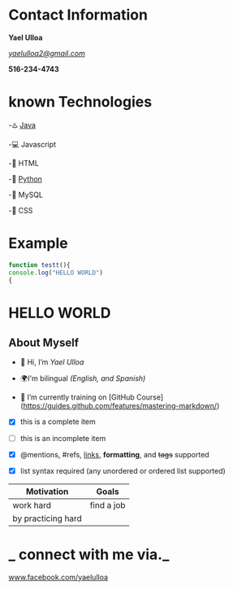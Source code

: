 # Contact Information
**Yael Ulloa**

*yaelulloa2@gmail.com*<br/>

**516-234-4743**

# known Technologies

-:hotsprings: [Java](https://docs.oracle.com/en/java/)

-:computer: Javascript

-:link: HTML

-:snake: [Python](https://docs.python.org/3/)

-:file_folder: MySQL
 
-:blue_book: CSS


# Example

```Javascript
function testt(){
console.log("HELLO WORLD")
{
```
<h1>HELLO WORLD</h1>

## About Myself
- 👋 Hi, I’m _Yael Ulloa_
- 🌍I'm bilingual _(English, and Spanish)_

- 🌱 I’m currently training on [GitHub Course] (https://guides.github.com/features/mastering-markdown/)


- [x] this is a complete item
- [ ] this is an incomplete item
- [x] @mentions, #refs, [links](), 
**formatting**, and <del>tags</del> 
supported
- [x] list syntax required (any 
unordered or ordered list 
supported)


Motivation         | Goals
------------       | -------------
work hard          | find a job
by practicing hard | $$$$

# _ connect with me via._
www.facebook.com/yaelulloa







<!---
yaelulloa/yaelulloa is a ✨ special ✨ repository because its `README.md` (this file) appears on your GitHub profile.
You can click the Preview link to take a look at your changes.
--->
